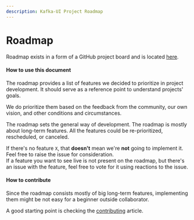 ```yaml
---
description: Kafka-UI Project Roadmap
---
```


# Roadmap

Roadmap exists in a form of a GitHub project board and is located [here](https://github.com/provectus/kafka-ui/projects/8).

#### How to use this document

The roadmap provides a list of features we decided to prioritize in project development. It should serve as a reference point to understand projects' goals.

We do prioritize them based on the feedback from the community, our own vision, and other conditions and circumstances.

The roadmap sets the general way of development. The roadmap is mostly about long-term features. All the features could be re-prioritized, rescheduled, or canceled.

If there's no feature `X`, that **doesn't** mean we're **not** going to implement it. Feel free to raise the issue for consideration.\
If a feature you want to see live is not present on the roadmap, but there's an issue with the feature, feel free to vote for it using reactions to the issue.

#### How to contribute

Since the roadmap consists mostly of big long-term features, implementing them might be not easy for a beginner outside collaborator.

A good starting point is checking the [contributing](../development/contributing.md) article.

